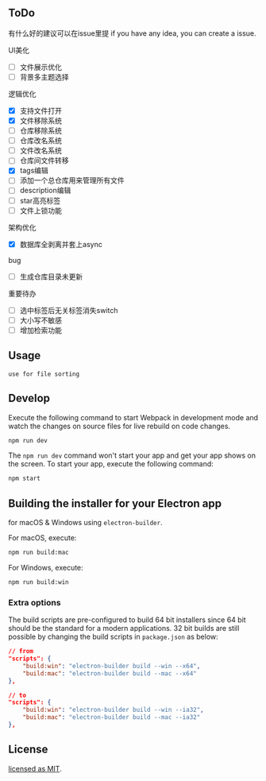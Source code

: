 ## ToDo
有什么好的建议可以在issue里提
if you have any idea, you can create a issue.

UI美化
- [ ] 文件展示优化
- [ ] 背景多主题选择

逻辑优化
- [x] 支持文件打开
- [x] 文件移除系统
- [ ] 仓库移除系统
- [ ] 仓库改名系统
- [ ] 文件改名系统
- [ ] 仓库间文件转移
- [x] tags编辑
- [ ] 添加一个总仓库用来管理所有文件
- [ ] description编辑
- [ ] star高亮标签
- [ ] 文件上锁功能

架构优化
- [x] 数据库全剥离并套上async

bug
- [ ] 生成仓库目录未更新

重要待办
- [ ] 选中标签后无关标签消失switch
- [ ] 大小写不敏感
- [ ] 增加检索功能

## Usage
```
use for file sorting
```

## Develop

Execute the following command to start Webpack in development mode and 
watch the changes on source files for live rebuild on code changes.
```sh
npm run dev
```

The `npm run dev` command won't start your app and get your app shows on the 
screen. To start your app, execute the following command:
```sh
npm start
```

## Building the installer for your Electron app
for macOS & Windows using `electron-builder`. 

For macOS, execute:
```sh
npm run build:mac
```

For Windows, execute:
```sh
npm run build:win
```

### Extra options
The build scripts are pre-configured to build 64 bit installers since 64 bit 
should be the standard for a modern applications. 32 bit builds are still 
possible by changing the build scripts in `package.json` as below:
```json
// from
"scripts": {
    "build:win": "electron-builder build --win --x64",
    "build:mac": "electron-builder build --mac --x64"
},

// to
"scripts": {
    "build:win": "electron-builder build --win --ia32",
    "build:mac": "electron-builder build --mac --ia32"
},
```

## License
[licensed as MIT](LICENSE).
